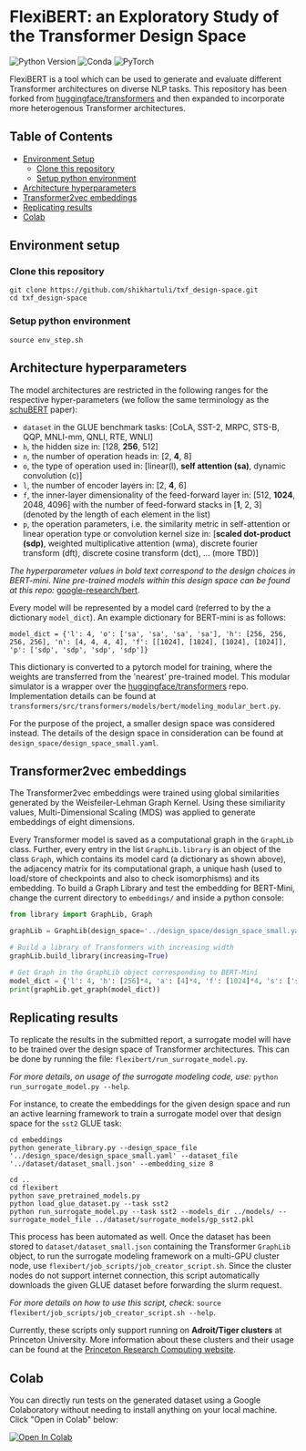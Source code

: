 # FlexiBERT: an Exploratory Study of the Transformer Design Space

![Python Version](https://img.shields.io/badge/python-v3.6%20%7C%20v3.7%20%7C%20v3.8-blue)
![Conda](https://img.shields.io/badge/conda%7Cconda--forge-v4.8.3-blue)
![PyTorch](https://img.shields.io/badge/pytorch-v1.8.1-e74a2b)

FlexiBERT is a tool which can be used to generate and evaluate different Transformer architectures on diverse NLP tasks.
This repository has been forked from [huggingface/transformers](https://github.com/huggingface/transformers) and then expanded to incorporate more heterogenous Transformer architectures.

## Table of Contents
- [Environment Setup](#environment-setup)
  - [Clone this repository](#clone-this-repository)
  - [Setup python environment](#setup-python-environment)
- [Architecture hyperparameters](#architecture-hyperparameters)
- [Transformer2vec embeddings](#transformer2vec-embeddings)
- [Replicating results](#replicating-results)
- [Colab](#colab)

## Environment setup

### Clone this repository

```
git clone https://github.com/shikhartuli/txf_design-space.git
cd txf_design-space
```
### Setup python environment  

```
source env_step.sh
```

## Architecture hyperparameters

The model architectures are restricted in the following ranges for the respective hyper-parameters (we follow the same terminology as the [schuBERT](https://www.aclweb.org/anthology/2020.acl-main.250.pdf) paper):

- `dataset` in the GLUE benchmark tasks: [CoLA, SST-2, MRPC, STS-B, QQP, MNLI-mm, QNLI, RTE, WNLI]
- `h`, the hidden size in: [128, **256**, 512]
- `n`, the number of operation heads in: [2, **4**, 8]
- `o`, the type of operation used in: [linear(l), **self attention (sa)**, dynamic convolution (c)]
- `l`, the number of encoder layers in: [2, **4**, 6]
- `f`, the inner-layer dimensionality of the feed-forward layer in: [512, **1024**, 2048, 4096] with the number of feed-forward stacks in [**1**, 2, 3] \(denoted by the length of each element in the list)
- `p`, the operation parameters, i.e. the similarity metric in self-attention or linear operation type or convolution kernel size in: [**scaled dot-product (sdp)**, weighted multiplicative attention (wma), discrete fourier transform (dft), discrete cosine transform (dct), ... (more TBD)]

*The hyperparameter values in bold text correspond to the design choices in BERT-mini. Nine pre-trained models within this design space can be found at this repo:* [google-research/bert](https://github.com/google-research/bert).

Every model will be represented by a model card (referred to by the a dictionary `model_dict`). An example dictionary for BERT-mini is as follows:

```
model_dict = {'l': 4, 'o': ['sa', 'sa', 'sa', 'sa'], 'h': [256, 256, 256, 256], 'n': [4, 4, 4, 4], 'f': [[1024], [1024], [1024], [1024]], 'p': ['sdp', 'sdp', 'sdp', 'sdp']}
```

This dictionary is converted to a pytorch model for training, where the weights are transferred from the 'nearest' pre-trained model. This modular simulator is a wrapper over the [huggingface/transformers](https://github.com/huggingface/transformers) repo. Implementation details can be found at `transformers/src/transformers/models/bert/modeling_modular_bert.py`.

For the purpose of the project, a smaller design space was considered instead. The details of the design space in consideration can be found at `design_space/design_space_small.yaml`.

## Transformer2vec embeddings

The Transformer2vec embeddings were trained using global similarities generated by the Weisfeiler-Lehman Graph Kernel. Using these similiarity values, Multi-Dimensional Scaling (MDS) was applied to generate embeddings of eight dimensions.

Every Transformer model is saved as a computational graph in the `GraphLib` class. Further, every entry in the list `GraphLib.library` is an object of the class `Graph`, which contains its model card (a dictionary as shown above), the adjacency matrix for its computational graph, a unique hash (used to load/store of checkpoints and also to check isomorphisms) and its embedding. To build a Graph Library and test the embedding for BERT-Mini, change the current directory to `embeddings/` and inside a python console:

```python
from library import GraphLib, Graph

graphLib = GraphLib(design_space='../design_space/design_space_small.yaml')

# Build a library of Transformers with increasing width
graphLib.build_library(increasing=True)

# Get Graph in the GraphLib object corresponding to BERT-Mini
model_dict = {'l': 4, 'h': [256]*4, 'a': [4]*4, 'f': [1024]*4, 's': ['sdp']*4}
print(graphLib.get_graph(model_dict)) 
```

## Replicating results

To replicate the results in the submitted report, a surrogate model will have to be trained over the design space of Transformer architectures. This can be done by running the file: `flexibert/run_surrogate_model.py`.

*For more details, on usage of the surrogate modeling code, use:* `python run_surrogate_model.py --help`.

For instance, to create the embeddings for the given design space and run an active learning framework to train a surrogate model over that design space for the `sst2` GLUE task:

```
cd embeddings
python generate_library.py --design_space_file '../design_space/design_space_small.yaml' --dataset_file '../dataset/dataset_small.json' --embedding_size 8

cd ..
cd flexibert
python save_pretrained_models.py
python load_glue_dataset.py --task sst2
python run_surrogate_model.py --task sst2 --models_dir ../models/ --surrogate_model_file ../dataset/surrogate_models/gp_sst2.pkl
```

This process has been automated as well. Once the dataset has been stored to `dataset/dataset_small.json` containing the Transformer `GraphLib` object, to run the surrogate modeling framework on a multi-GPU cluster node, use `flexibert/job_scripts/job_creator_script.sh`. Since the cluster nodes do not support internet connection, this script automatically downloads the given GLUE dataset before forwarding the slurm request.

*For more details on how to use this script, check:* `source flexibert/job_scripts/job_creator_script.sh --help`. 

Currently, these scripts only support running on **Adroit/Tiger clusters** at Princeton University. More information about these clusters and their usage can be found at the [Princeton Research Computing website](https://researchcomputing.princeton.edu/systems-and-services/available-systems).

## Colab

You can directly run tests on the generated dataset using a Google Colaboratory without needing to install anything on your local machine. Click "Open in Colab" below:

[![Open In Colab](https://colab.research.google.com/assets/colab-badge.svg)](https://colab.research.google.com/github/shikhartuli/txf_design-space/blob/main/visualization/results.ipynb)
